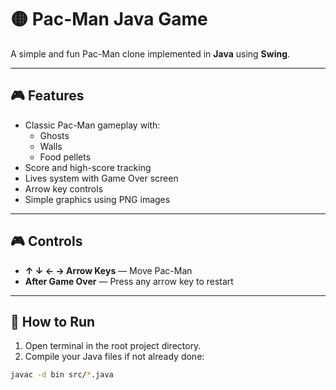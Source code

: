 # 🟡 Pac-Man Java Game

A simple and fun Pac-Man clone implemented in **Java** using **Swing**.

---

## 🎮 Features

- Classic Pac-Man gameplay with:
  - Ghosts
  - Walls
  - Food pellets
- Score and high-score tracking
- Lives system with Game Over screen
- Arrow key controls
- Simple graphics using PNG images

---

## 🎮 Controls

- **↑ ↓ ← → Arrow Keys** — Move Pac-Man
- **After Game Over** — Press any arrow key to restart

---

## 🚀 How to Run

1. Open terminal in the root project directory.
2. Compile your Java files if not already done:

```bash
javac -d bin src/*.java
